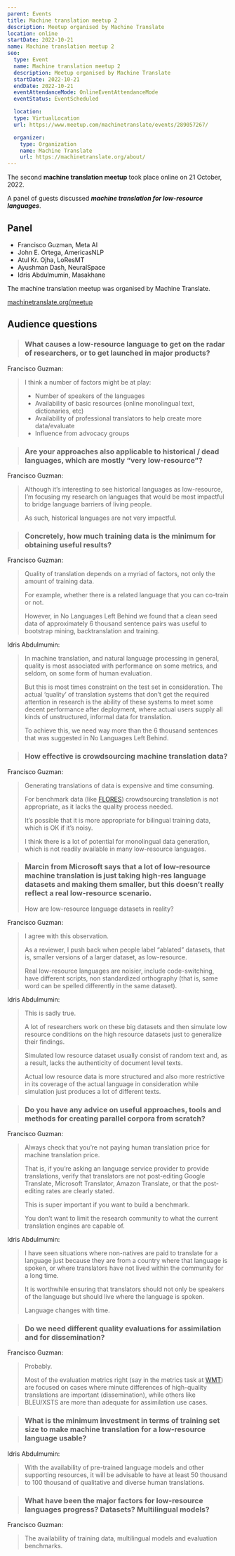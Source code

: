 ```yaml
---
parent: Events
title: Machine translation meetup 2
description: Meetup organised by Machine Translate
location: online
startDate: 2022-10-21
name: Machine translation meetup 2
seo:
  type: Event
  name: Machine translation meetup 2
  description: Meetup organised by Machine Translate
  startDate: 2022-10-21
  endDate: 2022-10-21
  eventAttendanceMode: OnlineEventAttendanceMode
  eventStatus: EventScheduled

  location:
  type: VirtualLocation
  url: https://www.meetup.com/machinetranslate/events/289057267/

  organizer:
    type: Organization
    name: Machine Translate
    url: https://machinetranslate.org/about/
---
```


The second **machine translation meetup** took place online on 21 October, 2022.

A panel of guests discussed ***machine translation for low-resource languages***.

## Panel

- Francisco Guzman, Meta AI
- John E. Ortega, AmericasNLP
- Atul Kr. Ojha, LoResMT
- Ayushman Dash, NeuralSpace
- Idris Abdulmumin, Masakhane

The machine translation meetup was organised by Machine Translate.

[machinetranslate.org/meetup](http://machinetranslate.org/meetup)


## Audience questions


> ### What causes a low-resource language to get on the radar of researchers, or to get launched in major products?

Francisco Guzman:

> I think a number of factors might be at play:
>  - Number of speakers of the languages
>  - Availability of basic resources (online monolingual text, dictionaries, etc)
>  - Availability of professional translators to help create more data/evaluate
>  - Influence from advocacy groups

> ### Are your approaches also applicable to historical / dead languages, which are mostly “very low-resource”?

Francisco Guzman:

> Although it’s interesting to see historical languages as low-resource,
> I’m focusing my research on languages that would be most impactful to bridge language barriers of living people.
>
> As such, historical languages are not very impactful.

> ### Concretely, how much training data is the minimum for obtaining useful results?

Francisco Guzman:

> Quality of translation depends on a myriad of factors, not only the amount of training data.
>
> For example, whether there is a related language that you can co-train or not.
>
> However, in No Languages Left Behind we found that a clean seed data of approximately 6 thousand sentence pairs was useful to bootstrap mining, backtranslation and training.

Idris Abdulmumin:

> In machine translation, and natural language processing in general, quality is most associated with performance on some metrics, and seldom, on some form of human evaluation.
> 
> But this is most times constraint on the test set in consideration.
> The actual ‘quality’ of translation systems that don’t get the required attention in research is the ability of these systems to meet some decent performance after deployment, where actual users supply all kinds of unstructured, informal data for translation.
>
> To achieve this, we need way more than the 6 thousand sentences that was suggested in No Languages Left Behind.


> ### How effective is crowdsourcing machine translation data?

Francisco Guzman:

> Generating translations of data is expensive and time consuming.
>
> For benchmark data (like [FLORES](/customisation/parallel-data.md)) crowdsourcing translation is not appropriate, as it lacks the quality process needed.
> 
> It’s possible that it is more appropriate for bilingual training data, which is OK if it’s noisy.
>
> I think there is a lot of potential for monolingual data generation, which is not readily available in many low-resource languages.


> ### Marcin from Microsoft says that a lot of low-resource machine translation is just taking high-res language datasets and making them smaller, but this doesn’t really reflect a real low-resource scenario.
> 
> How are low-resource language datasets in reality?

Francisco Guzman:

> I agree with this observation.
>
> As a reviewer, I push back when people label “ablated” datasets, that is, smaller versions of a larger dataset, as low-resource.
>
> Real low-resource languages are noisier, include code-switching, have different scripts, non standardized orthography (that is, same word can be spelled differently in the same dataset).

Idris Abdulmumin:

> This is sadly true.
>
> A lot of researchers work on these big datasets and then simulate low resource conditions on the high resource datasets just to generalize their findings.
>
> Simulated low resource dataset usually consist of random text and, as a result, lacks the authenticity of document level texts.
>
> Actual low resource data is more structured and also more restrictive in its coverage of the actual language in consideration while simulation just produces a lot of different texts.

> ### Do you have any advice on useful approaches, tools and methods for creating parallel corpora from scratch?

Francisco Guzman:

> Always check that you’re not paying human translation price for machine translation price.
>
> That is, if you’re asking an language service provider to provide translations, verify that translators are not post-editing Google Translate, Microsoft Translator, Amazon Translate, or that the post-editing rates are clearly stated.
>
> This is super important if you want to build a benchmark.
>
> You don’t want to limit the research community to what the current translation engines are capable of.

Idris Abdulmumin:

> I have seen situations where non-natives are paid to translate for a language just because they are from a country where that language is spoken, or where translators have not lived within the community for a long time.
>
> It is worthwhile ensuring that translators should not only be speakers of the language but should live where the language is spoken.
>
> Language changes with time.

> ### Do we need different quality evaluations for assimilation and for dissemination?

Francisco Guzman:

> Probably.
> 
> Most of the evaluation metrics right (say in the metrics task at [WMT](/wmt.md)) are focused on cases where minute differences of high-quality translations are important (dissemination), while others like BLEU/XSTS are more than adequate for assimilation use cases.


> ### What is the minimum investment in terms of training set size to make machine translation for a low-resource language usable?

Idris Abdulmumin:

> With the availability of pre-trained language models and other supporting resources, it will be advisable to have at least 50 thousand to 100 thousand of qualitative and diverse human translations.

> ### What have been the major factors for low-resource languages progress? Datasets? Multilingual models?</h3>

Francisco Guzman:

> The availability of training data, multilingual models and evaluation benchmarks.

